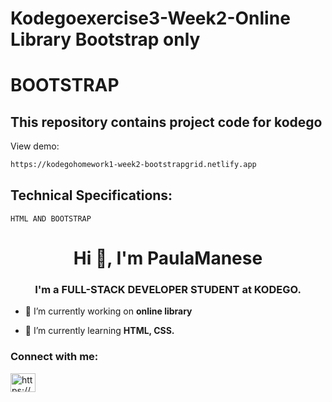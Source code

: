 # Kodegoexercise3-Week2-Online Library Bootstrap only
# BOOTSTRAP 


## This repository contains project code for kodego

View demo: 

```bash
https://kodegohomework1-week2-bootstrapgrid.netlify.app
```

## Technical Specifications:

```
HTML AND BOOTSTRAP

```

<h1 align="center">Hi 👋, I'm PaulaManese</h1>
<h3 align="center">I'm a FULL-STACK DEVELOPER STUDENT at KODEGO.</h3>

- 🔭 I’m currently working on **online library**

- 🌱 I’m currently learning **HTML, CSS.**

<h3 align="left">Connect with me:</h3>
<p align="left">
<a href="https://linkedin.com/in/https://www.linkedin.com/in/paula-manese-b32a64197/" target="blank"><img align="center" src="https://raw.githubusercontent.com/rahuldkjain/github-profile-readme-generator/master/src/images/icons/Social/linked-in-alt.svg" alt="https://www.linkedin.com/in/paula-manese-b32a64197/" height="30" width="40" /></a>
</p>


